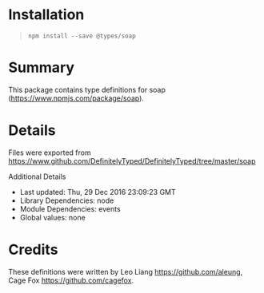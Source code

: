 # Installation
> `npm install --save @types/soap`

# Summary
This package contains type definitions for soap (https://www.npmjs.com/package/soap).

# Details
Files were exported from https://www.github.com/DefinitelyTyped/DefinitelyTyped/tree/master/soap

Additional Details
 * Last updated: Thu, 29 Dec 2016 23:09:23 GMT
 * Library Dependencies: node
 * Module Dependencies: events
 * Global values: none

# Credits
These definitions were written by Leo Liang <https://github.com/aleung>, Cage Fox <https://github.com/cagefox>.
